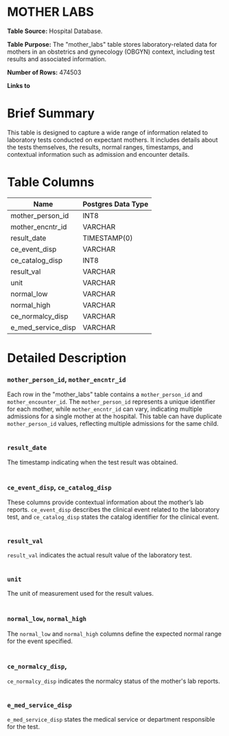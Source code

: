 <h1><b>MOTHER LABS</b></h1>

**Table Source:** Hospital Database.

**Table Purpose:** The "mother_labs" table stores laboratory-related data for mothers in an obstetrics and gynecology (OBGYN) context, including test results and associated information.

**Number of Rows:** 474503

**Links to**
<!-- * PATIENTS on `SUBJECT_ID` -->

# Brief Summary

This table is designed to capture a wide range of information related to laboratory tests conducted on expectant mothers. It includes details about the tests themselves, the results, normal ranges, timestamps, and contextual information such as admission and encounter details.

<!-- # Important Considerations

To be added. -->
<!-- 
* The data is sourced from the admission, discharge and transfer database from the hospital (often referred to as 'ADT' data).
* Organ donor accounts are sometimes created for patients who died in the hospital. These are distinct hospital admissions with very short, sometimes negative lengths of stay. Furthermore, their `DEATHTIME` is frequently the same as the earlier patient admission's `DEATHTIME`.
* All text data, except for that in the `INSURANCE` column, is stored in upper case. -->

# Table Columns

Name | Postgres Data Type
---- | -----------------
mother\_person\_id | INT8
mother\_encntr\_id | VARCHAR
result\_date | TIMESTAMP(0)
ce\_event\_disp | VARCHAR
ce\_catalog\_disp | INT8
result\_val | VARCHAR
unit | VARCHAR
normal\_low | VARCHAR
normal\_high | VARCHAR
ce\_normalcy\_disp | VARCHAR
e\_med\_service\_disp | VARCHAR

# Detailed Description

### `mother_person_id`, `mother_encntr_id`
Each row in the "mother_labs" table contains a `mother_person_id` and `mother_encounter_id`. The `mother_person_id` represents a unique identifier for each mother, while `mother_encntr_id` can vary, indicating multiple admissions for a single mother at the hospital. This table can have duplicate `mother_person_id` values, reflecting multiple admissions for the same child.
<br></br>

### `result_date`
The timestamp indicating when the test result was obtained.
<br></br>

### `ce_event_disp`, `ce_catalog_disp`
These columns provide contextual information about the mother’s lab reports. `ce_event_disp` describes the clinical event related to the laboratory test, and `ce_catalog_disp` states the catalog identifier for the clinical event.
<br></br>

### `result_val`
`result_val` indicates the actual result value of the laboratory test.
<br></br>

### `unit`
The unit of measurement used for the result values.
<br></br>

### `normal_low`, `normal_high`
The `normal_low` and `normal_high` columns define the expected normal range for the event specified.
<br></br>

### `ce_normalcy_disp`, 
`ce_normalcy_disp` indicates the normalcy status of the mother's lab reports. 
<br></br>

### `e_med_service_disp`
`e_med_service_disp` states the medical service or department responsible for the test.
<br></br>